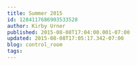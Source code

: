 ```yaml
---
title: Summer 2015
id: 1284117686903533528
author: Kirby Urner
published: 2015-08-08T17:04:00.001-07:00
updated: 2015-08-08T17:05:17.342-07:00
blog: control_room
tags: 
---
```


[](https://www.flickr.com/photos/kirbyurner/20174816800/in/dateposted-public/)

[](https://www.flickr.com/photos/kirbyurner/19741977163/in/dateposted-public/)

[](https://www.flickr.com/photos/kirbyurner/20354284632/in/dateposted-public/)